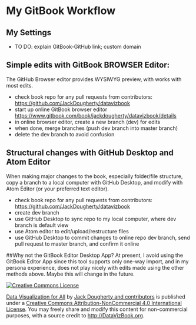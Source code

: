 # My GitBook Workflow

## My Settings
- TO DO: explain GitBook-GitHub link; custom domain

## Simple edits with GitBook BROWSER Editor:
The GitHub Browser editor provides WYSIWYG preview, with works with most edits.
- check book repo for any pull requests from contributors: https://github.com/JackDougherty/datavizbook
- start up online GitBook browser editor https://www.gitbook.com/book/jackdougherty/datavizbook/details
- in online browser editor, create a new branch (dev) for edits
- when done, merge branches (push dev branch into master branch)
- delete the dev branch to avoid confusion

## Structural changes with GitHub Desktop and Atom Editor
When making major changes to the book, especially folder/file structure, copy a branch to a local computer with GitHub Desktop, and modify with Atom Editor (or your preferred text editor).
- check book repo for any pull requests from contributors: https://github.com/JackDougherty/datavizbook
- create dev branch
- use GitHub Desktop to sync repo to my local computer, where dev branch is default view
- use Atom editor to edit/upload/restructure files
- use GitHub Desktop to commit changes to online repo dev branch, send pull request to master branch, and confirm it online

##Why not the GitBook Editor Desktop App?
At present, I avoid using the GitBook Editor App since this tool supports only one-way import, and in my persona experience, does not play nicely with edits made using the other methods above. Maybe this will change in the future.


<a rel="license" href="http://creativecommons.org/licenses/by-nc/4.0/"><img alt="Creative Commons License" style="border-width:0" src="https://i.creativecommons.org/l/by-nc/4.0/88x31.png" /></a>

[Data Visualization for All](http://datavizbook.org)
by [Jack Dougherty and contributors](introduction/contributors.md)
is published under a [Creative Commons Attribution-NonCommercial 4.0 International License](http://creativecommons.org/licenses/by-nc/4.0).
You may freely share and modify this content for non-commercial purposes, with a source credit to http://DataVizBook.org.
